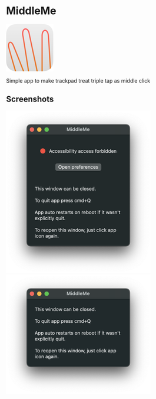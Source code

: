 # MiddleMe

![Icon](design/icon-128.png)

Simple app to make trackpad treat triple tap as middle click

## Screenshots

<img src="design/screenshots/forbidden.png" width="392" alt="Forbidden state">

<img src="design/screenshots/granted.png" width="392" alt="Granted state">